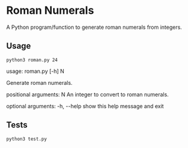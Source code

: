 # Roman Numerals

A Python program/function to generate roman numerals from integers.

## Usage

```
python3 roman.py 24
```

usage: roman.py [-h] N

Generate roman numerals.

positional arguments:
  N           An integer to convert to roman numerals.

optional arguments:
  -h, --help  show this help message and exit

## Tests

```
python3 test.py
```
